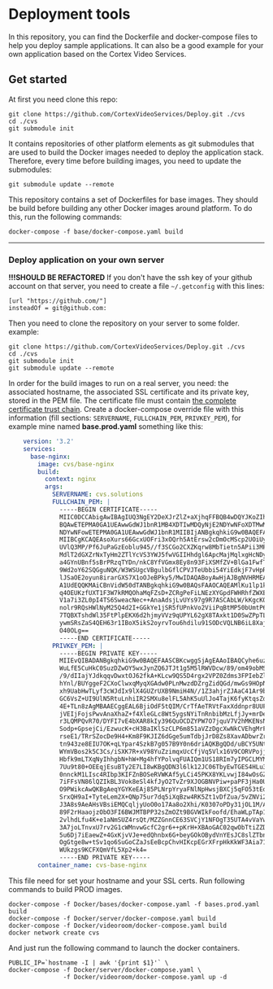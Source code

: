 Deployment tools
================
In this repository, you can find the Dockerfile and docker-compose files 
to help you deploy sample applications. It can also be a good example for 
your own application based on the Cortex Video Services.

Get started
-----------

At first you need clone this repo:

    git clone https://github.com/CortexVideoServices/Deploy.git ./cvs
    cd ./cvs
    git submodule init

It contains repositories of other platform elements as git submodules that 
are used to build the Docker images needed to deploy the application stack.
Therefore, every time before building images, you need to update the submodules:

    git submodule update --remote

This repository contains a set of Dockerfiles for base images. They should 
be build before building any other Docker images around platform. To do this, run 
the following commands:

    docker-compose -f base/docker-compose.yaml build



------------------------------

### Deploy application on your own server
**!!!SHOULD BE REFACTORED**
If you don't have the ssh key of your github account on that server, you need 
to create a file `~/.getconfig` with this lines:

    [url "https://github.com/"]
    insteadOf = git@github.com:

Then you need to clone the repository on your server to some folder. example:

    git clone https://github.com/CortexVideoServices/Deploy.git ./cvs
    cd ./cvs
    git submodule init
    git submodule update --remote
    
In order for the build images to run on a real server, you need: the 
associated hostname, the associated SSL certificate and its private key, 
stored in the PEM file. The certificate file must contain [the complete 
certificate trust chain]. Create a docker-compose override file with this 
information (fill sections: `SERVERNAME`, `FULLCHAIN_PEM`, `PRIVKEY_PEM`), 
for example mine named **base.prod.yaml** something like this:
```yaml   
    version: '3.2'
    services:
      base-nginx:
        image: cvs/base-nginx
        build:
          context: nginx
          args:
            SERVERNAME: cvs.solutions
            FULLCHAIN_PEM: |
              -----BEGIN CERTIFICATE-----
              MIIC0DCCAbigAwIBAgIUQ3NgEY2DeXJrZlZ+aXjhqFFBQB4wDQYJKoZIhvcNAQEL
              BQAwETEPMA0GA1UEAwwGdWJ1bnR1MB4XDTIwMDQyNjE2NDYwNFoXDTMwMDQyNDE2
              NDYwNFowETEPMA0GA1UEAwwGdWJ1bnR1MIIBIjANBgkqhkiG9w0BAQEFAAOCAQ8A
              MIIBCgKCAQEAsoXurs66GcxUOFri3xOQrh5AtErsw2cDmOcMScp2UOiUybdYOTOZ
              UVlQ3MP/Pf6JuPaGzEoblu945//f3SCGo2CXZKqrw8MbTietn5APii3MPUEuQ+K4
              MdlT2dGXZrNxTyHm2ZTlYcVS3YWJ5fwVGIIHhdgl6ApcMajMqlxgHcNDy5zMM3Q2
              a4GYnUBnf5sBrPRzqTYDn/nkC8YfVGmx8Ey8n93FiXSMfZV+BlGa1FwfTZoh+Df/
              9Wd2oY62SQGguNQK/W3WSUgcVBgulbGflCPVJTeUbbi54YiEdkjF7vHpRS+QISub
              lJSaOE2oyun8irarGXS7X1oOJeBPky5/MwIDAQABoyAwHjAJBgNVHRMEAjAAMBEG
              A1UdEQQKMAiCBnVidW50dTANBgkqhkiG9w0BAQsFAAOCAQEAMlKu1lp1kvH3rxv0
              q4OEUKzfUXT1F3W7kRMQOhaMqFZsD+ZCRgPeFiLNEzXYGpdFWHRhfZWXEXH2F8fz
              V1a7i3ZL0pI4TS6SweacNec++AnaAdsjLvUYs97g9R7ASCAbLW/kKgcKOTTZoDGz
              nolr9RQsHWlNyM25Q4d2I+GGkYe1jSR5fUPnkVo2ViiPqBtMP50bUmtP679tT/a2
              7TQBXTshdWl35FtPlpEKX6d2hjmyVVz9qUPYL62gX8TAxkt1D0SwZPpTLk8oM9Ne
              ywmSRsZaS4QEH63r1IBoX5ikS2oyrvTou6hdilu91SODcVQLNB6iL8Xaj00Z36qv
              O40OLg==
              -----END CERTIFICATE-----
            PRIVKEY_PEM: |
              -----BEGIN PRIVATE KEY-----
              MIIEvQIBADANBgkqhkiG9w0BAQEFAASCBKcwggSjAgEAAoIBAQCyhe6uzroZzFQ4
              WuLfE5CuHkC0SuzDZwOY5wxJynZQ6JTJt1g5M5lRWVDcw/89/om49obMShuW73jn
              /9/dIIajYJdkqqvDwxtOJ62fkA+KLcw9QS5D4rgx2VPZ0Zdms3FPIebZlOVhxVLd
              hYnl/BUYggeF2CXoClwxqMyqXGAdw0PLnMwzdDZrgZidQGd/mwGs9HOpNgOf+eQL
              xh9UabHwTLyf3cWJdIx9lX4GUZrUXB9NmiH4N//1Z3ahjrZJAaC41Ar9bdZJSBxU
              GC6VsZ+UI9UlN5RtuLnhiIR2SMXu8elFL5AhK5uUlJo4TajK6fyKtqsZdLtfWg4l
              4E+TLn8zAgMBAAECggEAL6BjiOdF5tQIM/CrTfAeTRVtFaxXddnpr8UUFiuZXQRv
              jVEIjFojsPwvAnaXhaZ+f4XleGLc8Wt5ygsNYiTnRnbibMzLfjJy+mrDeyonuyl0
              r3LQMPQvR70/DYFI7vE4bXAR8kIy396QuOCDZYPW7O7jquV7V2hMKENsNpbmXYnk
              Sodp+GpsejCi/EzwucK+cH3BaIKlSzCLP6m851aVZzDgcXwNkCVEhgMrFAtDdw7k
              rseE1/TRrSZocDe9H4+Km8F9KJIZ6dGge5umTdbjJrD8Zs8XavADbwrZryZVm4Xl
              tn943ze8EIU7OK+qLYpar4SzkB7g057B9Y0n6driAQKBgQDd/uBCY5UNtfwf/ZH+
              WYmVBos2k5C3Cs/iSXK7R+xV98YuZzimqxUcCfjVq5Vlx16V9CORVPojj4Xkq8ZW
              Hbfk9mLTXqNyIhhgbN+hW+Mg4hfYPolvqFUAIQm1US18RIm7yIPGCLMYMX4cB1X3
              7Uu9t80+OEEqjEsuBTy2E7LI8wKBgQDN3l6lk12JC06TbyEwTGES4HLu3QKDQhaG
              0nnckM1LIsc4RIbp3KIFZnBOSeRVWKAf5yLCi45PKX8YKLvwjI84wOsGZKTBGfT0
              7iFFsVN86lQZIkBL3Vok8eSl4kfJyO2TvZr9XJOGBNVPiw+paPF3jHa0UgahXNDU
              O9PWikcAwQKBgAeqYGYKeEAj85PLNrpYryaFNlNpHwsjBXCj5qFO53tEdgRuLgeb
              SrxQH9aI+TyteLem2X+QNp75ur7dq5iXqBzw4RK5Zt1vDfZua/5vZNVi2T3vUuGX
              J3A8s9AeAHsVBsiEMQCqljyUoO0o17Aa8o2Xhi/K0307oPDy31jOL1M/AoGBAKC4
              89F2rHaaojzObO3FI6BWJMTBPP32sZmOZt9BGVWIkFoofd/EhaWLpTAp1h6fc1uU
              2vlhdLfu4K+e1aNmSUZ4rsQt/MZZGnnCE63SVCjY1NFOgT35UTA4vVaYw40Q1hIa
              3A7joLTnvxU7rv2G1cWMnvwGcfC2gr6++pKrH+XBAoGAC02qwObTtiZZDYtdDHzn
              5u6Dj7iEaewZ+4GxKjvVJe+edQhnbx6G+beyGOkOBydVnYEsJC8slZTbnhqIMdJ1
              OgGtge8w+tSv1qo6SuGoCZaJsEeBcpChvHIKcpEGrXFrpHkKkWF3Aia71Cqe+odb
              WUkzgs9KCFXQmVfL5Xp2+k4=
              -----END PRIVATE KEY-----
        container_name: cvs-base-nginx
```
This file need for set your hostname and your SSL certs. Run following commands 
to build PROD images.

    docker-compose -f Docker/bases/docker-compose.yaml -f bases.prod.yaml build
    docker-compose -f Docker/server/docker-compose.yaml build
    docker-compose -f Docker/videoroom/docker-compose.yaml build
    docker network create cvs

And just run the following command to launch the docker containers.

    PUBLIC_IP=`hostname -I | awk '{print $1}'` \
    docker-compose -f Docker/server/docker-compose.yaml \
                   -f Docker/videoroom/docker-compose.yaml up -d

[the complete certificate trust chain]: https://www.digicert.com/kb/ssl-support/pem-ssl-creation.htm
